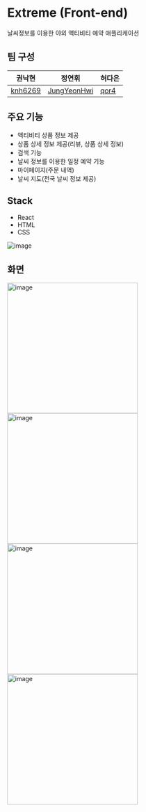 # Extreme (Front-end)
날씨정보를 이용한 야외 액티비티 예약 애플리케이션

## 팀 구성
| 권낙현 | 정연휘 | 허다은 |
|---|---|---|
|[knh6269](https://github.com/knh6269)|[JungYeonHwi](https://github.com/JungYeonHwi)|[qor4](https://github.com/qor4)|


## 주요 기능
- 액티비티 상품 정보 제공
- 상품 상세 정보 제공(리뷰, 상품 상세 정보)
- 검색 기능 
- 날씨 정보를 이용한 일정 예약 기능
- 마이페이지(주문 내역)
- 날씨 지도(전국 날씨 정보 제공)

## Stack
- React
- HTML
- CSS

![image](https://user-images.githubusercontent.com/41673190/166094845-c3614b95-9963-46f9-a54a-4e4e41a8e8d5.png)

## 화면
<img width="300" alt="image" src="https://user-images.githubusercontent.com/41673190/166094494-00d6f2d7-0c1f-47fa-8235-815b2ecd9eeb.png">
<img width="300" alt="image" src="https://user-images.githubusercontent.com/41673190/166094507-954d5af3-1a34-453b-bb0b-b252ca23bed9.png">
<img width="300" alt="image" src="https://user-images.githubusercontent.com/41673190/166094517-2ac796f1-5a36-4657-8f9e-91611fd65e03.png">
<img width="300" alt="image" src="https://user-images.githubusercontent.com/41673190/166094530-16d42323-0ef9-4b95-b4f5-0a4758002d88.png">
